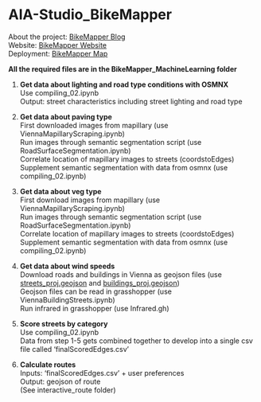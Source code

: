 # AIA-Studio_BikeMapper

About the project: <a href="https://www.iaacblog.com/programs/bikemapper/">BikeMapper Blog</a>  <br>
Website: <a href="http://aia22.iaac.net:8080/g1">BikeMapper Website</a>  <br>
Deployment: <a href="http://aia22.iaac.net:8080/g1/map">BikeMapper Map</a>  <br>

**All the required files are in the BikeMapper_MachineLearning folder** <br>

1. **Get data about lighting and road type conditions with OSMNX** <br>
Use compiling_02.ipynb <br>
Output: street characteristics including street lighting and road type <br>

2. **Get data about paving type** <br>
First downloaded images from mapillary (use ViennaMapillaryScraping.ipynb) <br>
Run images through semantic segmentation script (use RoadSurfaceSegmentation.ipynb) <br>
Correlate location of mapillary images to streets (coordstoEdges) <br>
Supplement semantic segmentation with data from osmnx (use compiling_02.ipynb) <br>

3. **Get data about veg type** <br>
First download images from mapillary (use ViennaMapillaryScraping.ipynb) <br>
Run images through semantic segmentation script (use RoadSurfaceSegmentation.ipynb) <br>
Correlate location of mapillary images to streets (coordstoEdges) <br>
Supplement semantic segmentation with data from osmnx (use compiling_02.ipynb) <br>

4. **Get data about wind speeds** <br>
Download roads and buildings in Vienna as geojson files 
(use <a href="https://drive.google.com/file/d/1-Lo4ighf97Rwxag09GhExjnTt18Xo5iD/view?usp=sharing">streets_proj.geojson</a> and <a href="https://drive.google.com/file/d/1-4Zu93BIYUDB79zqHrRRGqm9GutjH5Xd/view?usp=sharing">buildings_proj.geojson</a>) <br>
Geojson files can be read in grasshopper (use ViennaBuildingStreets.ipynb) <br>
Run infrared in grasshopper (use Infrared.gh) <br>

5. **Score streets by category** <br>
Use compiling_02.ipynb <br>
Data from step 1-5 gets combined together to develop into a single csv file called ‘finalScoredEdges.csv’ <br>

6. **Calculate routes** <br>
Inputs: ‘finalScoredEdges.csv’ + user preferences <br>
Output: geojson of route <br>
(See interactive_route folder) <br>



